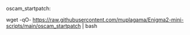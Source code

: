 oscam_startpatch:

wget -qO- https://raw.githubusercontent.com/muplagama/Enigma2-mini-scripts/main/oscam_startpatch | bash
